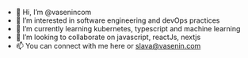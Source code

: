 - 👋 Hi, I’m @vasenincom
- 👀 I’m interested in software engineering and devOps practices
- 🌱 I’m currently learning kubernetes, typescript and machine learning
- 💞️ I’m looking to collaborate on javascript, reactJs, nextjs
- 📫 You can connect with me here or slava@vasenin.com

<!---
vasenincom/vasenincom is a ✨ special ✨ repository because its `README.md` (this file) appears on your GitHub profile.
You can click the Preview link to take a look at your changes.
--->
